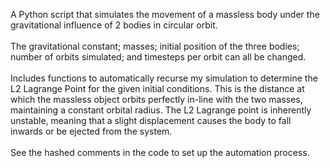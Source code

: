 A Python script that simulates the movement of a massless body under the gravitational influence of 2 bodies in circular orbit.\
\
The gravitational constant; masses; initial position of the three bodies; number of orbits simulated; and timesteps per orbit can all be changed.\
\
Includes functions to automatically recurse my simulation to determine the L2 Lagrange Point for the given initial conditions. This is the distance at which the massless object orbits perfectly in-line with the two masses, maintaining a constant orbital radius. The L2 Lagrange point is inherently unstable, meaning that a slight displacement causes the body to fall inwards or be ejected from the system.\
\
See the hashed comments in the code to set up the automation process.
